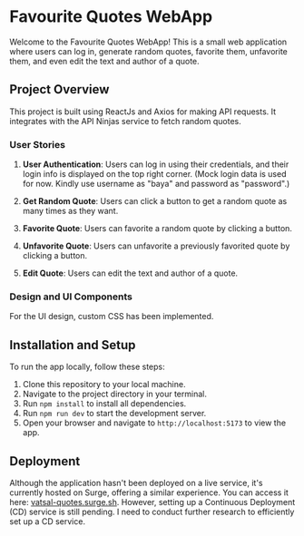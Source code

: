 # Favourite Quotes WebApp

Welcome to the Favourite Quotes WebApp! This is a small web application where users can log in, generate random quotes, favorite them, unfavorite them, and even edit the text and author of a quote.

## Project Overview

This project is built using ReactJs and Axios for making API requests. It integrates with the API Ninjas service to fetch random quotes.

### User Stories

1. **User Authentication**: Users can log in using their credentials, and their login info is displayed on the top right corner. (Mock login data is used for now. Kindly use username as "baya" and password as "password".)

2. **Get Random Quote**: Users can click a button to get a random quote as many times as they want.

3. **Favorite Quote**: Users can favorite a random quote by clicking a button.

4. **Unfavorite Quote**: Users can unfavorite a previously favorited quote by clicking a button.

5. **Edit Quote**: Users can edit the text and author of a quote.

### Design and UI Components

For the UI design, custom CSS has been implemented.

## Installation and Setup

To run the app locally, follow these steps:

1. Clone this repository to your local machine.
2. Navigate to the project directory in your terminal.
3. Run `npm install` to install all dependencies.
4. Run `npm run dev` to start the development server.
5. Open your browser and navigate to `http://localhost:5173` to view the app.

## Deployment 

Although the application hasn't been deployed on a live service, it's currently hosted on Surge, offering a similar experience. You can access it here: [vatsal-quotes.surge.sh](vatsal-quotes.surge.sh). However, setting up a Continuous Deployment (CD) service is still pending. I need to conduct further research to efficiently set up a CD service.

